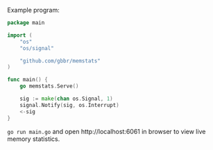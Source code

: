 Example program:

```go
package main

import (
	"os"
	"os/signal"

	"github.com/gbbr/memstats"
)

func main() {
	go memstats.Serve()

	sig := make(chan os.Signal, 1)
	signal.Notify(sig, os.Interrupt)
	<-sig
}
```

`go run main.go` and open http://localhost:6061 in browser to view live memory statistics.
